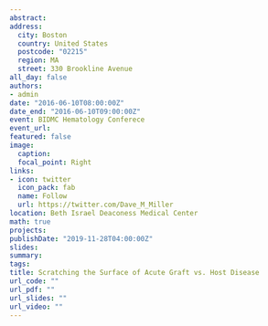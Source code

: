 ```yaml
---
abstract:
address:
  city: Boston
  country: United States
  postcode: "02215"
  region: MA
  street: 330 Brookline Avenue
all_day: false
authors: 
- admin
date: "2016-06-10T08:00:00Z"
date_end: "2016-06-10T09:00:00Z"
event: BIDMC Hematology Conferece
event_url: 
featured: false
image:
  caption: 
  focal_point: Right
links:
- icon: twitter
  icon_pack: fab
  name: Follow
  url: https://twitter.com/Dave_M_Miller
location: Beth Israel Deaconess Medical Center
math: true
projects:
publishDate: "2019-11-28T04:00:00Z"
slides:  
summary: 
tags:
title: Scratching the Surface of Acute Graft vs. Host Disease
url_code: ""
url_pdf: ""
url_slides: ""
url_video: ""
---
```

